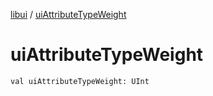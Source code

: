 [libui](README.md) / [uiAttributeTypeWeight](ui-attribute-type-weight.md)

# uiAttributeTypeWeight

`val uiAttributeTypeWeight: UInt`
